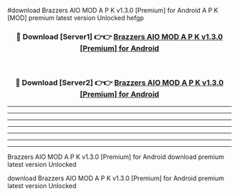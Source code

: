 #download Brazzers AIO MOD A P K v1.3.0 [Premium] for Android A P K [MOD] premium latest version Unlocked hefgp 



<div align="center">
<h3>🔴 Download [Server1] 👉👉 <a href="https://apkdownload1.web.app/">Brazzers AIO MOD A P K v1.3.0 [Premium] for Android</a></h3><br>

<h3>🔴 Download [Server2] 👉👉 <a href="https://apkdownload1.web.app/">Brazzers AIO MOD A P K v1.3.0 [Premium] for Android</a></h3>
</div>





----------------------------------------------------------

----------------------------------------------------------

----------------------------------------------------------

----------------------------------------------------------

----------------------------------------------------------

----------------------------------------------------------

----------------------------------------------------------

Brazzers AIO MOD A P K v1.3.0 [Premium] for Android download premium latest version Unlocked

download Brazzers AIO MOD A P K v1.3.0 [Premium] for Android premium latest version Unlocked
